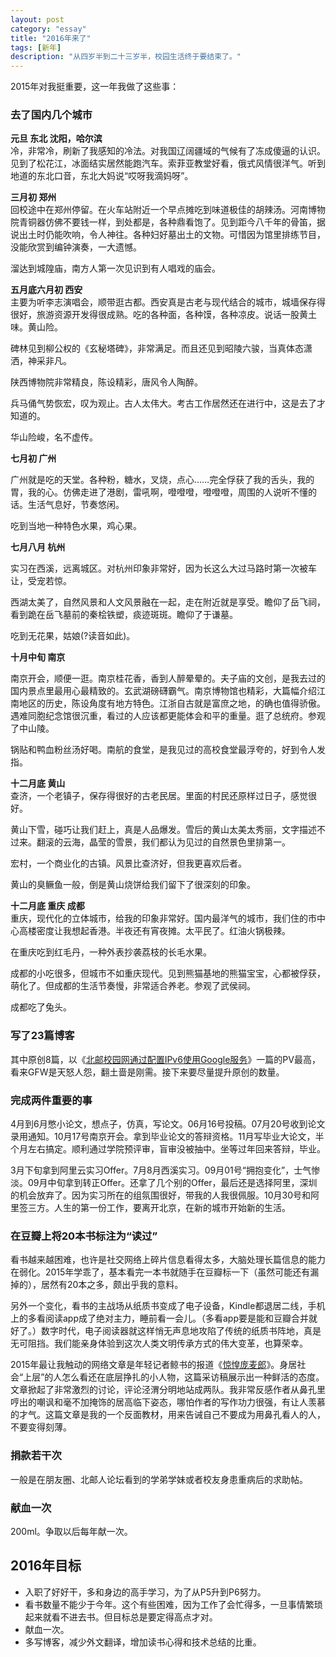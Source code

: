 ```yaml
---
layout: post    
category: "essay"   
title: "2016年来了"     
tags: [新年]
description: "从四岁半到二十三岁半，校园生活终于要结束了。"     
---
```


[]()

2015年对我挺重要，这一年我做了这些事：    

### 去了国内几个城市     

**元旦 东北 沈阳，哈尔滨**     
冷，非常冷，刷新了我感知的冷法。对我国辽阔疆域的气候有了冻成傻逼的认识。见到了松花江，冰面结实居然能跑汽车。索菲亚教堂好看，俄式风情很洋气。听到地道的东北口音，东北大妈说“哎呀我滴妈呀”。    

**三月初 郑州**    
回校途中在郑州停留。在火车站附近一个早点摊吃到味道极佳的胡辣汤。河南博物院青铜器仿佛不要钱一样，到处都是，各种鼎看饱了。见到距今八千年的骨笛，据说出土时仍能吹响，令人神往。各种妇好墓出土的文物。可惜因为馆里排练节目，没能欣赏到编钟演奏，一大遗憾。    
    
溜达到城隍庙，南方人第一次见识到有人唱戏的庙会。     

**五月底六月初 西安**     
主要为听李志演唱会，顺带逛古都。西安真是古老与现代结合的城市，城墙保存得很好，旅游资源开发得很成熟。吃的各种面，各种馍，各种凉皮。说话一股黄土味。黄山险。    

碑林见到柳公权的《玄秘塔碑》，非常满足。而且还见到昭陵六骏，当真体态潇洒，神采非凡。     
     
陕西博物院非常精良，陈设精彩，唐风令人陶醉。    
      
兵马俑气势恢宏，叹为观止。古人太伟大。考古工作居然还在进行中，这是去了才知道的。     
     
华山险峻，名不虚传。      

**七月初 广州**     
     
广州就是吃的天堂。各种粉，糖水，叉烧，点心……完全俘获了我的舌头，我的胃，我的心。仿佛走进了港剧，雷吼啊，噔噔噔，噔噔噔，周围的人说听不懂的话。生活气息好，节奏悠闲。     
    
吃到当地一种特色水果，鸡心果。    

**七月八月 杭州**     
     
实习在西溪，远离城区。对杭州印象非常好，因为长这么大过马路时第一次被车让，受宠若惊。     
     
西湖太美了，自然风景和人文风景融在一起，走在附近就是享受。瞻仰了岳飞祠，看到跪在岳飞墓前的秦桧铁塑，痰迹斑斑。瞻仰了于谦墓。    
     
吃到无花果，姑娘(?读音如此)。    

**十月中旬 南京**    
     
南京开会，顺便一逛。南京桂花香，香到人醉晕晕的。夫子庙的文创，是我去过的国内景点里最用心最精致的。玄武湖磅礴霸气。南京博物馆也精彩，大篇幅介绍江南地区的历史，陈设角度有地方特色。江浙自古就是富庶之地，的确也值得骄傲。遇难同胞纪念馆很沉重，看过的人应该都更能体会和平的重量。逛了总统府。参观了中山陵。    
     

锅贴和鸭血粉丝汤好喝。南航的食堂，是我见过的高校食堂最浮夸的，好到令人发指。    

**十二月底 黄山**     
查济，一个老镇子，保存得很好的古老民居。里面的村民还原样过日子，感觉很好。     
 
黄山下雪，碰巧让我们赶上，真是人品爆发。雪后的黄山太美太秀丽，文字描述不过来。翻滚的云海，晶莹的雪景，我们都认为见过的自然景色里排第一。     
     

宏村，一个商业化的古镇。风景比查济好，但我更喜欢后者。      
  
黄山的臭鳜鱼一般，倒是黄山烧饼给我们留下了很深刻的印象。    

**十二月底 重庆 成都**     
重庆，现代化的立体城市，给我的印象非常好。国内最洋气的城市，我们住的市中心高楼密度让我想起香港。半夜还有宵夜摊。太平民了。红油火锅极辣。     

在重庆吃到红毛丹，一种外表抄袭荔枝的长毛水果。     

成都的小吃很多，但城市不如重庆现代。见到熊猫基地的熊猫宝宝，心都被俘获，萌化了。但成都的生活节奏慢，非常适合养老。参观了武侯祠。      

成都吃了兔头。      

### 写了23篇博客
其中原创8篇，以《[北邮校园网通过配置IPv6使用Google服务](http://blog.yuantops.com/tech/config-ipv6-to-bypass-gfw-in-bupt)》一篇的PV最高，看来GFW是天怒人怨，翻土啬是刚需。接下来要尽量提升原创的数量。     

### 完成两件重要的事     
4月到6月憋小论文，想点子，仿真，写论文。06月16号投稿。07月20号收到论文录用通知。10月17号南京开会。拿到毕业论文的答辩资格。11月写毕业大论文，半个月左右搞定。顺利通过学院预评审，盲审没被抽中。坐等过年回来答辩，毕业。     

3月下旬拿到阿里云实习Offer。7月8月西溪实习。09月01号“拥抱变化”，士气惨淡。09月中旬拿到转正Offer。还拿了几个别的Offer，最后还是选择阿里，深圳的机会放弃了。因为实习所在的组氛围很好，带我的人我很佩服。10月30号和阿里签三方。人生的第一份工作，要离开北京，在新的城市开始新的生活。     

### 在豆瓣上将20本书标注为“读过”     
看书越来越困难，也许是社交网络上碎片信息看得太多，大脑处理长篇信息的能力在弱化。2015年学乖了，基本看完一本书就随手在豆瓣标一下（虽然可能还有漏掉的），居然有20本之多，颇出乎我的意料。     

另外一个变化，看书的主战场从纸质书变成了电子设备，Kindle都退居二线，手机上的多看阅读app成了绝对主力，睡前看一会儿。（多看app要是能和豆瓣合并就好了。）数字时代，电子阅读器就这样悄无声息地攻陷了传统的纸质书阵地，真是无可阻挡。我们能亲身体验到这次人类文明传承方式的伟大变革，也算荣幸。      
     
2015年最让我触动的网络文章是年轻记者鲸书的报道《[惊惶庞麦郎](http://ent.sina.com.cn/y/w/2015-01-14/11454273129.shtml)》。身居社会“上层”的人怎么看还在底层挣扎的小人物，这篇采访稿展示出一种鲜活的态度。文章掀起了非常激烈的讨论，评论泾渭分明地站成两队。我非常反感作者从鼻孔里哼出的嘲讽和毫不加掩饰的居高临下姿态，哪怕作者的写作功力很强，有让人羡慕的才气。这篇文章是我的一个反面教材，用来告诫自己不要成为用鼻孔看人的人，不要变得刻薄。    

### 捐款若干次    
一般是在朋友圈、北邮人论坛看到的学弟学妹或者校友身患重病后的求助帖。    

### 献血一次
200ml。争取以后每年献一次。     

## 2016年目标
- 入职了好好干，多和身边的高手学习，为了从P5升到P6努力。    
- 看书数量不能少于今年。这个有些困难，因为工作了会忙得多，一旦事情繁琐起来就看不进去书。但目标总是要定得高点才对。     
- 献血一次。     
- 多写博客，减少外文翻译，增加读书心得和技术总结的比重。     

